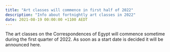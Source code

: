 ```yaml
---
title: "Art classes will commence in first half of 2022"
description: "Info about fortnightly art classes in 2022"
date: 2021-08-19 00:00:00 +1100 AEDT
---
```


The art classes on the Correspondences of Egypt will commence sometime during the first quarter of 2022. As soon as a start date is decided it will be announced here.